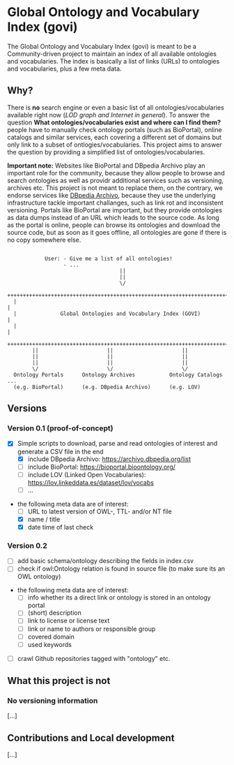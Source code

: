 # Global Ontology and Vocabulary Index (govi)

The Global Ontology and Vocabulary Index (govi) is meant to be a Community-driven project to maintain an index of all available ontologies and vocabularies.
The index is basically a list of links (URLs) to ontologies and vocabularies, plus a few meta data.

## Why?

There is **no** search engine or even a basic list of all ontologies/vocabularies available right now (*LOD graph and Internet in general*).
To answer the question **What ontologies/vocabularies exist and where can I find them?** people have to manually check ontology portals (such as BioPortal), online catalogs and similar services, each covering a different set of domains but only link to a subset of ontlogies/vocabularies.
This project aims to answer the question by providing a simplified list of ontologies/vocabularies.

**Important note:** Websites like BioPortal and DBpedia Archivo play an important role for the community, because they allow people to browse and search ontologies as well as providr additional services such as versioning, archives etc.
This project is not meant to replace them, on the contrary, we endorse services like [DBpedia Archivo](https://archivo.dbpedia.org/), because they use the underlying infrastructure tackle important challanges, such as link rot and inconsistent versioning.
Portals like BioPortal are important, but they provide ontologies as data dumps instead of an URL which leads to the source code.
As long as the portal is online, people can browse its ontologies and download the source code, but as soon as it goes offline, all ontologies are gone if there is no copy somewhere else.

```

            User: - Give me a list of all ontologies!
                  - ...
                                    ||
                                    ||
                                    \/
  ++++++++++++++++++++++++++++++++++++++++++++++++++++++++++++++++++++++++++++++|
  |                                                                             |
  |              Global Ontologies and Vocabulary Index (GOVI)                  |
  |                                                                             |
  ++++++++++++++++++++++++++++++++++++++++++++++++++++++++++++++++++++++++++++++|
        ||                      ||                      ||
        ||                      ||                      ||
        ||                      ||                      ||
        \/                      \/                      \/
  Ontology Portals      Ontology Archives           Ontology Catalogs       ...
  (e.g. BioPortal)      (e.g. DBpedia Archivo)      (e.g. LOV)

```

## Versions

### Version 0.1 (proof-of-concept)

* [x] Simple scripts to download, parse and read ontologies of interest and generate a CSV file in the end
  * [x] include DBpedia Archivo: https://archivo.dbpedia.org/list
  * [ ] include BioPortal: https://bioportal.bioontology.org/
  * [ ] include LOV (Linked Open Vocabularies): https://lov.linkeddata.es/dataset/lov/vocabs
  * [ ] ...
* the following meta data are of interest:
  * [ ] URL to latest version of OWL-, TTL- and/or NT file
  * [x] name / title
  * [x] date time of last check

### Version 0.2

* [ ] add basic schema/ontology describing the fields in index.csv
* [ ] check if owl:Ontology relation is found in source file (to make sure its an OWL ontology)
* the following meta data are of interest:
  * [ ] info whether its a direct link or ontology is stored in an ontology portal
  * [ ] (short) description
  * [ ] link to license or license text
  * [ ] link or name to authors or responsible group
  * [ ] covered domain
  * [ ] used keywords
* [ ] crawl Github repositories tagged with "ontology" etc.

## What this project is not

### No versioning information

[...]

## Contributions and Local development

[...]
